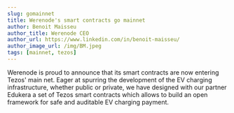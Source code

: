 ```yaml
---
slug: gomainnet
title: Werenode's smart contracts go mainnet
author: Benoit Maisseu
author_title: Werenode CEO
author_url: https://www.linkedin.com/in/benoit-maisseu/
author_image_url: /img/BM.jpeg
tags: [mainnet, tezos]
---
```


Werenode is proud to announce that its smart contracts are now entering Tezos' main net. Eager at spurring the development of the EV charging infrastructure, whether public or private, we have designed with our partner Edukera a set of Tezos smart contracts which allows to build an open framework for safe and auditable EV charging payment.
